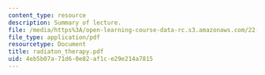 ```yaml
---
content_type: resource
description: Summary of lecture.
file: /media/https%3A/open-learning-course-data-rc.s3.amazonaws.com/22-55j-principles-of-radiation-interactions-fall-2004/4eb5b07a71d60e82af1ce29e214a7815_radiaton_therapy.pdf
file_type: application/pdf
resourcetype: Document
title: radiaton_therapy.pdf
uid: 4eb5b07a-71d6-0e82-af1c-e29e214a7815
---
```

